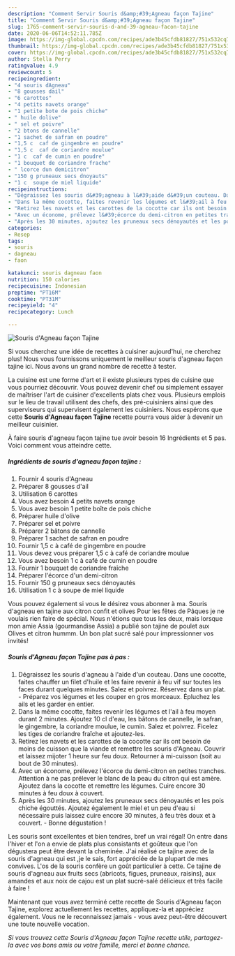 ```yaml
---
description: "Comment Servir Souris d&amp;#39;Agneau façon Tajine"
title: "Comment Servir Souris d&amp;#39;Agneau façon Tajine"
slug: 1765-comment-servir-souris-d-and-39-agneau-facon-tajine
date: 2020-06-06T14:52:11.785Z
image: https://img-global.cpcdn.com/recipes/ade3b45cfdb81827/751x532cq70/souris-dagneau-facon-tajine-photo-principale-de-la-recette.jpg
thumbnail: https://img-global.cpcdn.com/recipes/ade3b45cfdb81827/751x532cq70/souris-dagneau-facon-tajine-photo-principale-de-la-recette.jpg
cover: https://img-global.cpcdn.com/recipes/ade3b45cfdb81827/751x532cq70/souris-dagneau-facon-tajine-photo-principale-de-la-recette.jpg
author: Stella Perry
ratingvalue: 4.9
reviewcount: 5
recipeingredient:
- "4 souris dAgneau"
- "8 gousses dail"
- "6 carottes"
- "4 petits navets orange"
- "1 petite bote de pois chiche"
- " huile dolive"
- " sel et poivre"
- "2 btons de cannelle"
- "1 sachet de safran en poudre"
- "1,5 c  caf de gingembre en poudre"
- "1,5 c  caf de coriandre moulue"
- "1 c  caf de cumin en poudre"
- "1 bouquet de coriandre frache"
- " lcorce dun demicitron"
- "150 g pruneaux secs dnoyauts"
- "1 c  soupe de miel liquide"
recipeinstructions:
- "Dégraissez les souris d&#39;agneau à l&#39;aide d&#39;un couteau. Dans une cocotte, faites chauffer un filet d&#39;huile et les faire revenir à feu vif sur toutes les faces durant quelques minutes. Salez et poivrez. Réservez dans un plat. Préparez vos légumes et les couper en gros morceaux. Épluchez les ails et les garder en entier."
- "Dans la même cocotte, faites revenir les légumes et l&#39;ail à feu moyen durant 2 minutes. Ajoutez 10 cl d&#39;eau, les bâtons de cannelle, le safran, le gingembre, la coriandre moulue, le cumin. Salez et poivrez. Ficelez les tiges de coriandre fraîche et ajoutez-les."
- "Retirez les navets et les carottes de la cocotte car ils ont besoin de moins de cuisson que la viande et remettre les souris d&#39;Agneau. Couvrir et laissez mijoter 1 heure sur feu doux. Retourner à mi-cuisson (soit au bout de 30 minutes)."
- "Avec un économe, prélevez l&#39;écorce du demi-citron en petites tranches. Attention à ne pas prélever le blanc de la peau du citron qui est amère. Ajoutez dans la cocotte et remettre les légumes. Cuire encore 30 minutes à feu doux à couvert."
- "Après les 30 minutes, ajoutez les pruneaux secs dénoyautés et les pois chiche égouttés. Ajoutez également le miel et un peu d&#39;eau si nécessaire puis laissez cuire encore 30 minutes, à feu très doux et à couvert. Bonne dégustation !"
categories:
- Resep
tags:
- souris
- dagneau
- faon

katakunci: souris dagneau faon 
nutrition: 150 calories
recipecuisine: Indonesian
preptime: "PT16M"
cooktime: "PT31M"
recipeyield: "4"
recipecategory: Lunch

---
```



![Souris d&#39;Agneau façon Tajine](https://img-global.cpcdn.com/recipes/ade3b45cfdb81827/751x532cq70/souris-dagneau-facon-tajine-photo-principale-de-la-recette.jpg)

Si vous cherchez une idée de recettes à cuisiner aujourd'hui, ne cherchez plus! Nous vous fournissons uniquement le meilleur souris d&#39;agneau façon tajine ici. Nous avons un grand nombre de recette à tester.

La cuisine est une forme d'art et il existe plusieurs types de cuisine que vous pourriez découvrir. Vous pouvez devenir chef ou simplement essayer de maîtriser l'art de cuisiner d'excellents plats chez vous. Plusieurs emplois sur le lieu de travail utilisent des chefs, des pré-cuisiniers ainsi que des superviseurs qui supervisent également les cuisiniers. Nous espérons que cette <strong> Souris d&#39;Agneau façon Tajine </strong> recette pourra vous aider à devenir un meilleur cuisinier.

<!--inarticleads1-->

À faire souris d&#39;agneau façon tajine tue avoir besoin 16 Ingrédients et 5 pas. Voici comment vous atteindre cette.

##### Ingrédients de souris d&#39;agneau façon tajine :

1. Fournir 4 souris d&#39;Agneau
1. Préparer 8 gousses d&#39;ail
1. Utilisation 6 carottes
1. Vous avez besoin 4 petits navets orange
1. Vous avez besoin 1 petite boîte de pois chiche
1. Préparer  huile d&#39;olive
1. Préparer  sel et poivre
1. Préparer 2 bâtons de cannelle
1. Préparer 1 sachet de safran en poudre
1. Fournir 1,5 c à café de gingembre en poudre
1. Vous devez vous préparer 1,5 c à café de coriandre moulue
1. Vous avez besoin 1 c à café de cumin en poudre
1. Fournir 1 bouquet de coriandre fraîche
1. Préparer  l&#39;écorce d&#39;un demi-citron
1. Fournir 150 g pruneaux secs dénoyautés
1. Utilisation 1 c à soupe de miel liquide


Vous pouvez également si vous le désirez vous abonner à ma. Souris d&#39;agneau en tajine aux citron confit et olives Pour les fêtes de Pâques je ne voulais rien faire de spécial. Nous n&#39;étions que tous les deux, mais lorsque mon amie Assia (gourmandise Assia) a publié son tajine de poulet aux Olives et citron hummm. Un bon plat sucré salé pour impressionner vos invités! 

<!--inarticleads2-->

##### Souris d&#39;Agneau façon Tajine pas à pas :

1. Dégraissez les souris d&#39;agneau à l&#39;aide d&#39;un couteau. Dans une cocotte, faites chauffer un filet d&#39;huile et les faire revenir à feu vif sur toutes les faces durant quelques minutes. Salez et poivrez. Réservez dans un plat. - Préparez vos légumes et les couper en gros morceaux. Épluchez les ails et les garder en entier.
1. Dans la même cocotte, faites revenir les légumes et l&#39;ail à feu moyen durant 2 minutes. Ajoutez 10 cl d&#39;eau, les bâtons de cannelle, le safran, le gingembre, la coriandre moulue, le cumin. Salez et poivrez. Ficelez les tiges de coriandre fraîche et ajoutez-les.
1. Retirez les navets et les carottes de la cocotte car ils ont besoin de moins de cuisson que la viande et remettre les souris d&#39;Agneau. Couvrir et laissez mijoter 1 heure sur feu doux. Retourner à mi-cuisson (soit au bout de 30 minutes).
1. Avec un économe, prélevez l&#39;écorce du demi-citron en petites tranches. Attention à ne pas prélever le blanc de la peau du citron qui est amère. Ajoutez dans la cocotte et remettre les légumes. Cuire encore 30 minutes à feu doux à couvert.
1. Après les 30 minutes, ajoutez les pruneaux secs dénoyautés et les pois chiche égouttés. Ajoutez également le miel et un peu d&#39;eau si nécessaire puis laissez cuire encore 30 minutes, à feu très doux et à couvert. - Bonne dégustation !


Les souris sont excellentes et bien tendres, bref un vrai régal! On entre dans l&#39;hiver et l&#39;on a envie de plats plus consistants et goûteux que l&#39;on dégustera peut être devant la cheminée. J&#39;ai réalisé ce tajine avec de la souris d&#39;agneau qui est ,je le sais, fort appréciée de la plupart de mes convives. L&#39;os de la souris confère un goût particulier à cette. Ce tajine de souris d&#39;agneau aux fruits secs (abricots, figues, pruneaux, raisins), aux amandes et aux noix de cajou est un plat sucré-salé délicieux et très facile à faire ! 

<!--inarticleads1-->

<p>
Maintenant que vous avez terminé cette recette de Souris d&#39;Agneau façon Tajine, explorez actuellement les recettes, appliquez-la et appréciez également. Vous ne le reconnaissez jamais - vous avez peut-être découvert une toute nouvelle vocation.
</p>

<p>
<i>Si vous trouvez cette Souris d&#39;Agneau façon Tajine recette utile, partagez-la avec vos bons amis ou votre famille, merci et bonne chance.</i>
</p>
